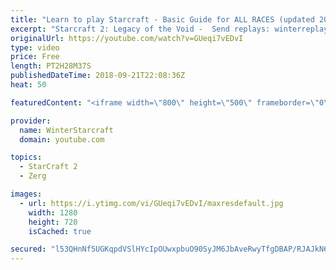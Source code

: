 ```yaml
---
title: "Learn to play Starcraft - Basic Guide for ALL RACES (updated 2017) #2"
excerpt: "Starcraft 2: Legacy of the Void -  Send replays: winterreplays@gmail.com ( -- Watch live at https://www.twitch.tv/wintergaming"
originalUrl: https://youtube.com/watch?v=GUeqi7vEDvI
type: video
price: Free
length: PT2H28M37S
publishedDateTime: 2018-09-21T22:08:36Z
heat: 50

featuredContent: "<iframe width=\"800\" height=\"500\" frameborder=\"0\" src=\"https://www.youtube.com/embed/GUeqi7vEDvI\" allow=\"accelerometer; autoplay; encrypted-media; gyroscope; picture-in-picture\" allowfullscreen></iframe>"

provider:
  name: WinterStarcraft
  domain: youtube.com

topics:
  - StarCraft 2
  - Zerg

images:
  - url: https://i.ytimg.com/vi/GUeqi7vEDvI/maxresdefault.jpg
    width: 1280
    height: 720
    isCached: true

secured: "l53QHnNf5UGKqpdVSlHYcIpOUwxpbuO90SyJM6JbAveRwyTfgDBAP/RJAJkN6Lm9eG1CZQHB92nLP4wlc0mp9cockb2dTjpzc9DKu4LazALJg89D0OAQe/g6jSyo3TRksxIq1nFBBZRh16aakO/xufhv1tDdgx8s/HmEOvKRyMslhZJr1Jtyi8J/V9acyx5uGoYKhaseOrSvNzbKyETe2F13RkuH0VbtEx4hdkfaKW+YS5wQNmkaCogvfZ0+l1A4cevXtwqzlBH/N39mjzBAFm/kxVlPKOPTfPPKbHpXt01jy9QvHRk6cWiSzctPniYttjE7EWffSRc4C2JW00JeFByrUWiNbAeQ944yLHrxNyIc7hx2VaKyEAWhC0FG7BJ+qy9w51E0ufniw4vzOY9DJt4BIFTAoZz3bzlvR859gAE=;EWnPXyj3/wXdSP01TNAPqg=="
---
```


